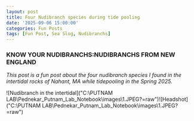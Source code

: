 ```yaml
---
layout: post
title: Four Nudibranch species during tide pooling
date: '2025-09-06 15:00:00'
categories: Fun Posts
tags: [Fun Post, Sea Slug, Nudibranchs]
---
```

### KNOW YOUR NUDIBRANCHS:NUDIBRANCHS FROM NEW ENGLAND 

*This post is a fun post about the four nudibranch species I found in the intertidal rocks of Nahant, MA while tidepooling in the Spring 2025.*

![Nudibranch in the intertidal]("C:\PUTNAM LAB\Pednekar_Putnam_Lab_Notebook\images\1.JPEG?=raw")![Headshot]("C:\PUTNAM LAB\Pednekar_Putnam_Lab_Notebook\images\1.JPEG?=raw") 


